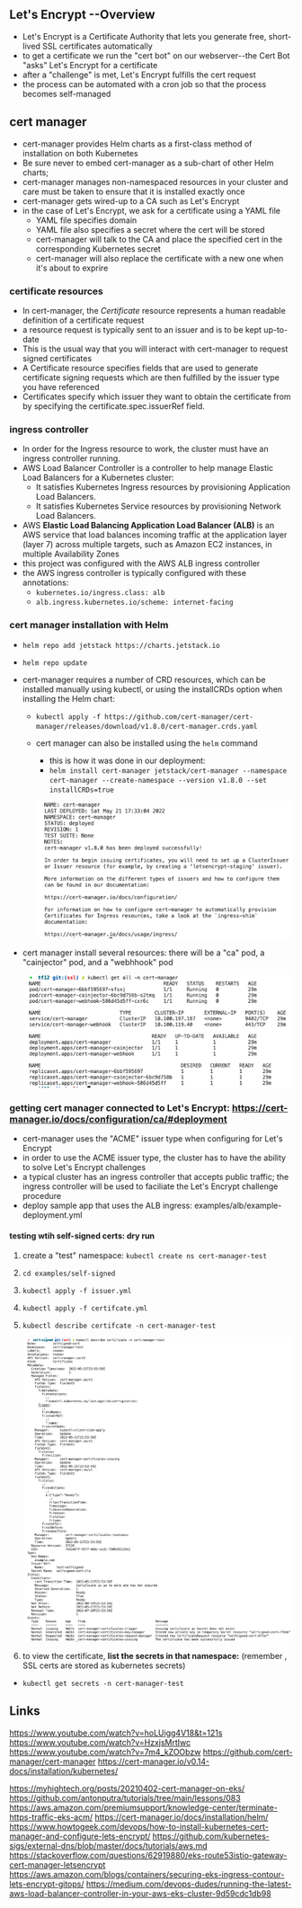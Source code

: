 
## Let's Encrypt --Overview
- Let's Encrypt is a Certificate Authority that lets you generate free, short-lived SSL certificates automatically
- to get a certificate we run the "cert bot" on our webserver--the Cert Bot "asks" Let's Encrypt for a certificate
- after a "challenge" is met, Let's Encrypt fulfills the cert request
- the process can be automated with a cron job so that the process becomes self-managed

## cert manager
- cert-manager provides Helm charts as a first-class method of installation on both Kubernetes
- Be sure never to embed cert-manager as a sub-chart of other Helm charts; 
- cert-manager manages non-namespaced resources in your cluster and care must be taken to ensure that it is installed exactly once
- cert-manager gets wired-up to a CA such as Let's Encrypt
- in the case of Let's Encrypt, we ask for a certificate using a YAML file
  + YAML file specifies domain
  + YAML file also specifies a secret where the cert will be stored
  + cert-manager will talk to the CA and place the specified cert in the corresponding Kubernetes secret
  + cert-manager will also replace the certificate with a new one when it's about to exprire
### certificate resources
- In cert-manager, the *Certificate* resource represents a human readable definition of a certificate request
- a resource request is typically sent to an issuer and is to be kept up-to-date
- This is the usual way that you will interact with cert-manager to request signed certificates
- A Certificate resource specifies fields that are used to generate certificate signing requests which are then fulfilled by the issuer type you have referenced
- Certificates specify which issuer they want to obtain the certificate from by specifying the certificate.spec.issuerRef field.
### ingress controller
- In order for the Ingress resource to work, the cluster must have an ingress controller running.
- AWS Load Balancer Controller is a controller to help manage Elastic Load Balancers for a Kubernetes cluster:
  + It satisfies Kubernetes Ingress resources by provisioning Application Load Balancers.
  + It satisfies Kubernetes Service resources by provisioning Network Load Balancers.
- AWS **Elastic Load Balancing Application Load Balancer (ALB)** is an AWS service that load balances incoming traffic at the application layer (layer 7) across multiple targets, such as Amazon EC2 instances, in multiple Availability Zones
- this project was configured with the AWS ALB ingress controller
- the AWS ingress controller is typically configured with these annotations:
    - `kubernetes.io/ingress.class: alb`
    - `alb.ingress.kubernetes.io/scheme: internet-facing`


### cert manager installation with Helm
- `helm repo add jetstack https://charts.jetstack.io`
- `helm repo update`
- cert-manager requires a number of CRD resources, which can be installed manually using kubectl, or using the installCRDs option when installing the Helm chart:
  + `kubectl apply -f https://github.com/cert-manager/cert-manager/releases/download/v1.8.0/cert-manager.crds.yaml`
  + cert manager can also be installed using the `helm` command
    + this is how it was done in our deployment:
    + `helm install cert-manager jetstack/cert-manager --namespace cert-manager --create-namespace --version v1.8.0 --set installCRDs=true`

    ![Helm cert manager installation](img/helm-deploy-cert-manager.png "helm cert manager installed successfully")

- cert manager install several resources: there will be a "ca" pod, a "cainjector" pod, and a "webhhook" pod

    ![cert manager resources](img/cert-manager-resources.png "cert manager resources")

### getting cert manager connected to Let's Encrypt:  https://cert-manager.io/docs/configuration/ca/#deployment
-  cert-manager uses the "ACME" issuer type when configuring for Let's Encrypt
- in order to use the ACME issuer type, the cluster has to have the ability to solve Let's Encrypt challenges
- a typical cluster has an ingress controller that accepts public traffic; the ingress controller will be used to faciliate the Let's Encrypt challenge procedure
- deploy sample app that uses the ALB ingress:  examples/alb/example-deployment.yml

#### testing wtih self-signed certs: dry run
1. create a "test" namespace: `kubectl create ns cert-manager-test`
2. `cd examples/self-signed`
3. `kubectl apply -f issuer.yml`
4. `kubectl apply -f certifcate.yml`
5. `kubectl describe certifcate -n cert-manager-test`

    ![self-signed cert dry run](img/cert-manager-self-signed.png "self-signed cert dry run")

6. to view the certificate, **list the secrets in that namespace:** (remember , SSL certs are stored as kubernetes secrets)
  + `kubectl get secrets -n cert-manager-test`

## Links
https://www.youtube.com/watch?v=hoLUigg4V18&t=121s
https://www.youtube.com/watch?v=HzxjsMrtIwc
https://www.youtube.com/watch?v=7m4_kZOObzw 
https://github.com/cert-manager/cert-manager
https://cert-manager.io/v0.14-docs/installation/kubernetes/ 

https://myhightech.org/posts/20210402-cert-manager-on-eks/ 
https://github.com/antonputra/tutorials/tree/main/lessons/083 
https://aws.amazon.com/premiumsupport/knowledge-center/terminate-https-traffic-eks-acm/ 
https://cert-manager.io/docs/installation/helm/ 
https://www.howtogeek.com/devops/how-to-install-kubernetes-cert-manager-and-configure-lets-encrypt/ 
https://github.com/kubernetes-sigs/external-dns/blob/master/docs/tutorials/aws.md
https://stackoverflow.com/questions/62919880/eks-route53istio-gateway-cert-manager-letsencrypt
https://aws.amazon.com/blogs/containers/securing-eks-ingress-contour-lets-encrypt-gitops/
https://medium.com/devops-dudes/running-the-latest-aws-load-balancer-controller-in-your-aws-eks-cluster-9d59cdc1db98